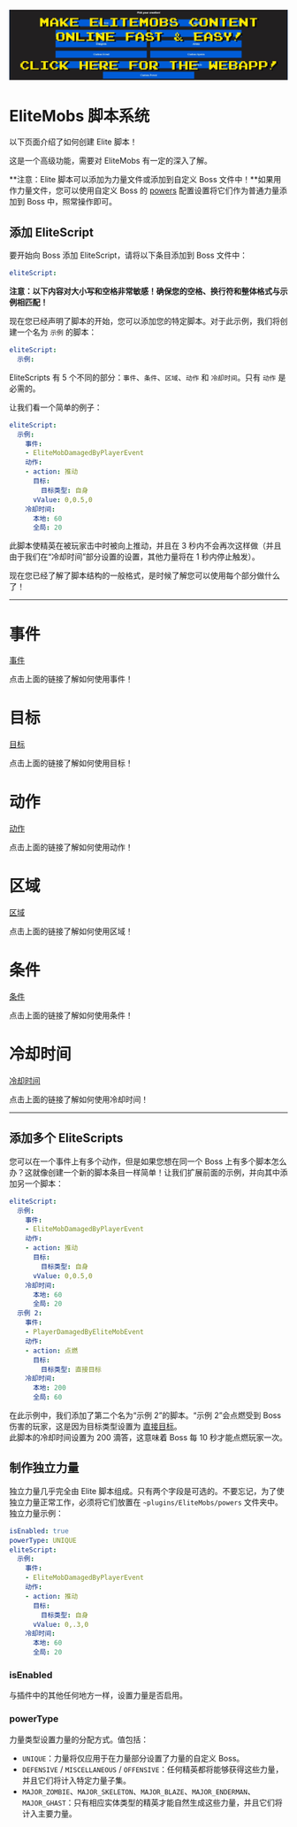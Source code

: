 [![webapp_banner.jpg](../../../img/wiki/webapp_banner.jpg)](https://magmaguy.com/webapp/webapp.html)

# EliteMobs 脚本系统

以下页面介绍了如何创建 Elite 脚本！

这是一个高级功能，需要对 EliteMobs 有一定的深入了解。

**注意：Elite 脚本可以添加为力量文件或添加到自定义 Boss 文件中！**如果用作力量文件，您可以使用自定义 Boss 的 [powers]($language$/elitemobs/creating_bosses.md&section=powers) 配置设置将它们作为普通力量添加到 Boss 中，照常操作即可。

## 添加 EliteScript

要开始向 Boss 添加 EliteScript，请将以下条目添加到 Boss 文件中：

```yml
eliteScript:
```

**注意：以下内容对大小写和空格非常敏感！确保您的空格、换行符和整体格式与示例相匹配！**

现在您已经声明了脚本的开始，您可以添加您的特定脚本。对于此示例，我们将创建一个名为 `示例` 的脚本：

```yml
eliteScript:
  示例:
```

EliteScripts 有 5 个不同的部分：`事件`、`条件`、`区域`、`动作` 和 `冷却时间`。只有 `动作` 是必需的。

让我们看一个简单的例子：

```yml
eliteScript:
  示例:
    事件:
    - EliteMobDamagedByPlayerEvent
    动作:
    - action: 推动
      目标:
        目标类型: 自身
      vValue: 0,0.5,0
    冷却时间:
      本地: 60
      全局: 20
```

此脚本使精英在被玩家击中时被向上推动，并且在 3 秒内不会再次这样做（并且由于我们在“冷却时间”部分设置的设置，其他力量将在 1 秒内停止触发）。

现在您已经了解了脚本结构的一般格式，是时候了解您可以使用每个部分做什么了！

----

# 事件

[事件]($language$/elitemobs/elitescript_events.md)

点击上面的链接了解如何使用事件！

# 目标

[目标]($language$/elitemobs/elitescript_targets.md)

点击上面的链接了解如何使用目标！

# 动作

[动作]($language$/elitemobs/elitescript_actions.md)

点击上面的链接了解如何使用动作！

# 区域

[区域]($language$/elitemobs/elitescript_zones.md)

点击上面的链接了解如何使用区域！

# 条件

[条件]($language$/elitemobs/elitescript_conditions.md)

点击上面的链接了解如何使用条件！

# 冷却时间

[冷却时间]($language$/elitemobs/elitescript_cooldowns.md)

点击上面的链接了解如何使用冷却时间！

----

## 添加多个 EliteScripts

您可以在一个事件上有多个动作，但是如果您想在同一个 Boss 上有多个脚本怎么办？这就像创建一个新的脚本条目一样简单！让我们扩展前面的示例，并向其中添加另一个脚本：

```yml
eliteScript:
  示例:
    事件:
    - EliteMobDamagedByPlayerEvent
    动作:
    - action: 推动
      目标:
        目标类型: 自身
      vValue: 0,0.5,0
    冷却时间:
      本地: 60
      全局: 20
  示例 2:
    事件:
    - PlayerDamagedByEliteMobEvent
    动作:
    - action: 点燃
      目标:
        目标类型: 直接目标
    冷却时间:
      本地: 200
      全局: 60
```
在此示例中，我们添加了第二个名为“示例 2”的脚本。“示例 2”会点燃受到 Boss 伤害的玩家，这是因为目标类型设置为 [直接目标]($language$/elitemobs/elitescript_targets.md&section=target-types)。</br>此脚本的冷却时间设置为 200 滴答，这意味着 Boss 每 10 秒才能点燃玩家一次。

## 制作独立力量

独立力量几乎完全由 Elite 脚本组成。只有两个字段是可选的。不要忘记，为了使独立力量正常工作，必须将它们放置在 `~plugins/EliteMobs/powers` 文件夹中。</br>独立力量示例：

```yml
isEnabled: true
powerType: UNIQUE
eliteScript:
  示例:
    事件:
    - EliteMobDamagedByPlayerEvent
    动作:
    - action: 推动
      目标:
        目标类型: 自身
      vValue: 0,.3,0
    冷却时间:
      本地: 60
      全局: 20
```

### isEnabled

与插件中的其他任何地方一样，设置力量是否启用。

### powerType

力量类型设置力量的分配方式。值包括：

- `UNIQUE`：力量将仅应用于在力量部分设置了力量的自定义 Boss。
- `DEFENSIVE` / `MISCELLANEOUS` / `OFFENSIVE`：任何精英都将能够获得这些力量，并且它们将计入特定力量子集。
- `MAJOR_ZOMBIE`、`MAJOR_SKELETON`、`MAJOR_BLAZE`、`MAJOR_ENDERMAN`、`MAJOR_GHAST`：只有相应实体类型的精英才能自然生成这些力量，并且它们将计入主要力量。



